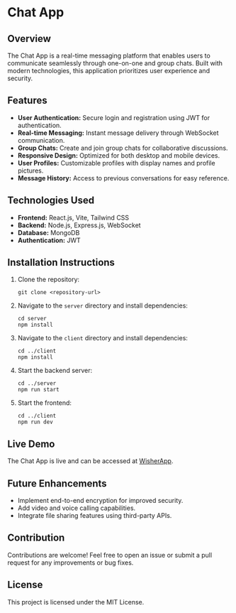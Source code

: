 <h1>Chat App</h1>

<h2>Overview</h2>
<p>The Chat App is a real-time messaging platform that enables users to communicate seamlessly through one-on-one and group chats. Built with modern technologies, this application prioritizes user experience and security.</p>

<h2>Features</h2>
<ul>
    <li><strong>User Authentication:</strong> Secure login and registration using JWT for authentication.</li>
    <li><strong>Real-time Messaging:</strong> Instant message delivery through WebSocket communication.</li>
    <li><strong>Group Chats:</strong> Create and join group chats for collaborative discussions.</li>
    <li><strong>Responsive Design:</strong> Optimized for both desktop and mobile devices.</li>
    <li><strong>User Profiles:</strong> Customizable profiles with display names and profile pictures.</li>
    <li><strong>Message History:</strong> Access to previous conversations for easy reference.</li>
</ul>

<h2>Technologies Used</h2>
<ul>
    <li><strong>Frontend:</strong> React.js, Vite, Tailwind CSS</li>
    <li><strong>Backend:</strong> Node.js, Express.js, WebSocket</li>
    <li><strong>Database:</strong> MongoDB</li>
    <li><strong>Authentication:</strong> JWT</li>
</ul>

<h2>Installation Instructions</h2>
<ol>
    <li>Clone the repository:
        <pre><code>git clone &lt;repository-url&gt;</code></pre>
    </li>
    <li>Navigate to the <code>server</code> directory and install dependencies:
        <pre><code>cd server
npm install</code></pre>
    </li>
    <li>Navigate to the <code>client</code> directory and install dependencies:
        <pre><code>cd ../client
npm install</code></pre>
    </li>
    <li>Start the backend server:
        <pre><code>cd ../server
npm run start</code></pre>
    </li>
    <li>Start the frontend:
        <pre><code>cd ../client
npm run dev</code></pre>
    </li>
</ol>

<h2>Live Demo</h2>
<p>The Chat App is live and can be accessed at <a href="https://wisherapp.onrender.com">WisherApp</a>.</p>

<h2>Future Enhancements</h2>
<ul>
    <li>Implement end-to-end encryption for improved security.</li>
    <li>Add video and voice calling capabilities.</li>
    <li>Integrate file sharing features using third-party APIs.</li>
</ul>

<h2>Contribution</h2>
<p>Contributions are welcome! Feel free to open an issue or submit a pull request for any improvements or bug fixes.</p>

<h2>License</h2>
<p>This project is licensed under the MIT License.</p>
